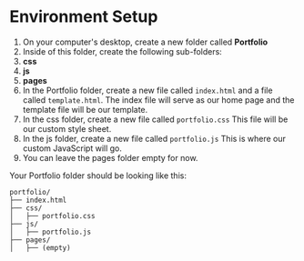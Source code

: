 # Environment Setup

1. On your computer's desktop, create a new folder called **Portfolio**
2. Inside of this folder, create the following sub-folders:
  3. **css**
  4. **js**
  5. **pages**
6. In the Portfolio folder, create a new file called ```index.html``` and a file called ```template.html```. The index file will serve as our home page and the template file will be our template.
7. In the css folder, create a new file called ```portfolio.css``` This file will be our custom style sheet.
8. In the js folder, create a new file called ```portfolio.js``` This is where our custom JavaScript will go.
9. You can leave the pages folder empty for now.

Your Portfolio folder should be looking like this:
```
portfolio/
├── index.html
├── css/
│   ├── portfolio.css
├── js/
│   ├── portfolio.js
├── pages/
│   ├── (empty)
```